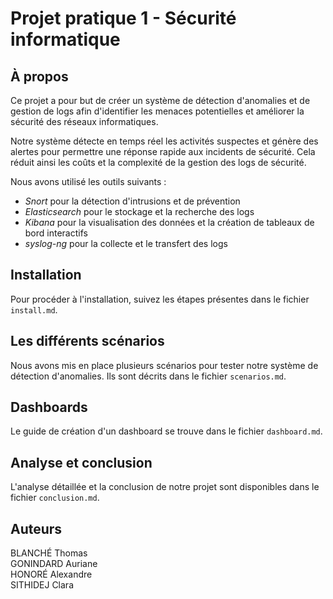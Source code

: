 # Projet pratique 1 - Sécurité informatique

## À propos

Ce projet a pour but de créer un système de détection d'anomalies et de gestion de logs afin d'identifier les menaces potentielles et améliorer la sécurité des réseaux informatiques.

Notre système détecte en temps réel les activités suspectes et génère des alertes pour permettre une réponse rapide aux incidents de sécurité. Cela réduit ainsi les coûts et la complexité de la gestion des logs de sécurité.

Nous avons utilisé les outils suivants : 
- *Snort* pour la détection d'intrusions et de prévention 
- *Elasticsearch* pour le stockage et la recherche des logs
- *Kibana* pour la visualisation des données et la création de tableaux de bord interactifs
- *syslog-ng* pour la collecte et le transfert des logs

## Installation

Pour procéder à l'installation, suivez les étapes présentes dans le fichier `install.md`.

## Les différents scénarios 

Nous avons mis en place plusieurs scénarios pour tester notre système de détection d'anomalies. Ils sont décrits dans le fichier `scenarios.md`.

## Dashboards
Le guide de création d'un dashboard se trouve dans le fichier `dashboard.md`.

## Analyse et conclusion

L'analyse détaillée et la conclusion de notre projet sont disponibles dans le fichier `conclusion.md`.

## Auteurs

BLANCHÉ Thomas  
GONINDARD Auriane   
HONORÉ Alexandre  
SITHIDEJ Clara  